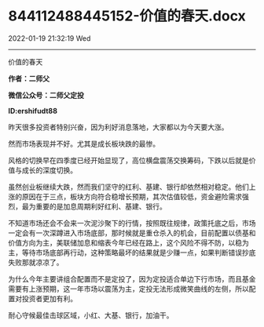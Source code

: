 # 844112488445152-价值的春天.docx

2022-01-19 21:32:19 Wed

----

价值的春天

__作者：二师父__

__微信公众号：二师父定投__

__ID:ershifudt88__

昨天很多投资者特别兴奋，因为利好消息落地，大家都以为今天要大涨。

然而市场表现并不好。尤其是成长板块跌的最惨。

风格的切换早在四季度已经开始显现了，高位横盘震荡交换筹码，下跌以后就是价值与成长的深度切换。

虽然创业板继续大跌，然而我们坚守的红利、基建、银行却依然相对稳定。他们上涨的原因在于三点，板块方向符合稳增长预期，其次估值较低，资金避险需求强烈，最为重要的是加息周期利好红利、基建、银行。

不知道市场还会不会来一次泥沙聚下的行情，按照既往规律，政策托底之后，市场一定会有一次深蹲进入市场底部，那时候就是重仓杀入的机会，目前配置以债基和价值方向为主，美联储加息和缩表今年已经在路上，这个风险不得不防，以稳为主，等待市场底部再行动，这种策略最坏的结果就是少赚一点，如果判断错误抄底失败那就凉凉了。

为什么今年主要讲组合配置而不是定投了，因为定投适合单边下行市场，而且基金需要有上涨预期，这一年市场以震荡为主，定投无法形成微笑曲线的左侧，所以配置对投资者更加有利。

耐心守候最佳击球区域，小红、大基、银行，加油干。

